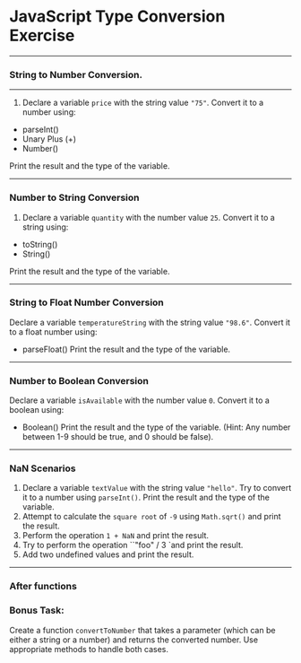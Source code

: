 # JavaScript Type Conversion Exercise

---

### String to Number Conversion.

---

1. Declare a variable `price` with the string value `"75"`. Convert it to a number using:

- parseInt()
- Unary Plus (+)
- Number()

Print the result and the type of the variable.

---

### Number to String Conversion

1. Declare a variable `quantity` with the number value `25`. Convert it to a string using:

- toString()
- String()

Print the result and the type of the variable.

---

### String to Float Number Conversion

Declare a variable `temperatureString` with the string value `"98.6"`. Convert it to a float number using:

- parseFloat()
  Print the result and the type of the variable.

---

### Number to Boolean Conversion

Declare a variable `isAvailable` with the number value `0`. Convert it to a boolean using:

- Boolean()
  Print the result and the type of the variable.
  (Hint: Any number between 1-9 should be true, and 0 should be false).

---

### NaN Scenarios

1. Declare a variable `textValue` with the string value `"hello"`. Try to convert it to a number using `parseInt()`. Print the result and the type of the variable.
2. Attempt to calculate the `square root` of `-9` using `Math.sqrt()` and print the result.
3. Perform the operation `1 + NaN` and print the result.
4. Try to perform the operation ``"foo" / 3 `and print the result.
5. Add two undefined values and print the result.

---

### After functions

### Bonus Task:

Create a function `convertToNumber` that takes a parameter (which can be either a string or a number) and returns the converted number. Use appropriate methods to handle both cases.
